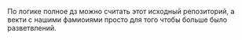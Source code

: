 По логике полное дз можно считать этот исходный репозиторий, а векти с нашими фамиоиями просто для того чтобы больше было разветвлений.
